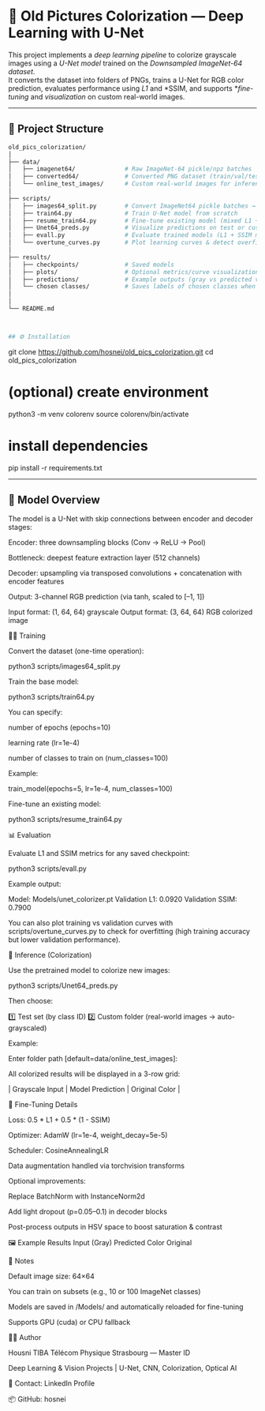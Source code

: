 # 🎨 Old Pictures Colorization — Deep Learning with U-Net

This project implements a *deep learning pipeline* to colorize grayscale images using a *U-Net model* trained on the *Downsampled ImageNet-64 dataset*.  
It converts the dataset into folders of PNGs, trains a U-Net for RGB color prediction, evaluates performance using *L1* and *SSIM, and supports **fine-tuning* and *visualization* on custom real-world images.

---

## 📁 Project Structure

```bash
old_pics_colorization/
│
├── data/
│   ├── imagenet64/              # Raw ImageNet-64 pickle/npz batches
│   ├── converted64/             # Converted PNG dataset (train/val/test)
│   └── online_test_images/      # Custom real-world images for inference
│
├── scripts/
│   ├── images64_split.py        # Convert ImageNet64 pickle batches → PNG folders
│   ├── train64.py               # Train U-Net model from scratch
│   ├── resume_train64.py        # Fine-tune existing model (mixed L1 + SSIM)
│   ├── Unet64_preds.py          # Visualize predictions on test or custom images
│   ├── evall.py                 # Evaluate trained models (L1 + SSIM metrics)
│   └── overtune_curves.py       # Plot learning curves & detect overfitting
│
├── results/
│   ├── checkpoints/             # Saved models 
│   ├── plots/                   # Optional metrics/curve visualizations
│   ├── predictions/             # Example outputs (gray vs predicted vs color) 
│   └── chosen classes/          # Saves labels of chosen classes when working with subsets 
│  
│
└── README.md



## ⚙️ Installation
```
git clone https://github.com/hosnei/old_pics_colorization.git
cd old_pics_colorization

# (optional) create environment
python3 -m venv colorenv
source colorenv/bin/activate

# install dependencies
pip install -r requirements.txt

---

## 🧠 Model Overview

The model is a U-Net with skip connections between encoder and decoder stages:

Encoder: three downsampling blocks (Conv → ReLU → Pool)

Bottleneck: deepest feature extraction layer (512 channels)

Decoder: upsampling via transposed convolutions + concatenation with encoder features

Output: 3-channel RGB prediction (via tanh, scaled to [–1, 1])

Input format: (1, 64, 64) grayscale
Output format: (3, 64, 64) RGB colorized image


🏋️‍♂️ Training

Convert the dataset (one-time operation):

python3 scripts/images64_split.py


Train the base model:

python3 scripts/train64.py


You can specify:

number of epochs (epochs=10)

learning rate (lr=1e-4)

number of classes to train on (num_classes=100)

Example:

train_model(epochs=5, lr=1e-4, num_classes=100)


Fine-tune an existing model:

python3 scripts/resume_train64.py

📊 Evaluation

Evaluate L1 and SSIM metrics for any saved checkpoint:

python3 scripts/evall.py


Example output:

Model:  Models/unet_colorizer.pt
Validation L1: 0.0920
Validation SSIM: 0.7900


You can also plot training vs validation curves with scripts/overtune_curves.py
to check for overfitting (high training accuracy but lower validation performance).

🎨 Inference (Colorization)

Use the pretrained model to colorize new images:

python3 scripts/Unet64_preds.py


Then choose:

1️⃣  Test set (by class ID)
2️⃣  Custom folder (real-world images → auto-grayscaled)


Example:

Enter folder path [default=data/online_test_images]:


All colorized results will be displayed in a 3-row grid:

| Grayscale Input | Model Prediction | Original Color |

🧩 Fine-Tuning Details

Loss: 0.5 * L1 + 0.5 * (1 - SSIM)

Optimizer: AdamW (lr=1e-4, weight_decay=5e-5)

Scheduler: CosineAnnealingLR

Data augmentation handled via torchvision transforms

Optional improvements:

Replace BatchNorm with InstanceNorm2d

Add light dropout (p=0.05–0.1) in decoder blocks

Post-process outputs in HSV space to boost saturation & contrast

🖼️ Example Results
Input (Gray)	Predicted Color	Original

	
	
🧰 Notes

Default image size: 64×64

You can train on subsets (e.g., 10 or 100 ImageNet classes)

Models are saved in /Models/ and automatically reloaded for fine-tuning

Supports GPU (cuda) or CPU fallback

🧑‍💻 Author

Housni TIBA
Télécom Physique Strasbourg — Master ID

Deep Learning & Vision Projects | U-Net, CNN, Colorization, Optical AI

📧 Contact: LinkedIn Profile

📦 GitHub: hosnei